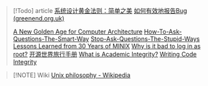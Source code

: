 > [!Todo] article
>[系统设计黄金法则：简单之美](https://blog.sciencenet.cn/blog-414166-562616.html) 
>[如何有效地报告Bug (greenend.org.uk)](https://www.chiark.greenend.org.uk/~sgtatham/bugs-cn.html)
> 
> [A New Golden Age for Computer Architecture](files/papers/golden_age.pdf#page=1&selection=50,0,53,12)
> [How-To-Ask-Questions-The-Smart-Way](https://github.com/ryanhanwu/How-To-Ask-Questions-The-Smart-Way/blob/main/README-zh_CN.md)
> [Stop-Ask-Questions-The-Stupid-Ways](https://github.com/tangx/Stop-Ask-Questions-The-Stupid-Ways/blob/master/README.md)
> [Lessons Learned from 30 Years of MINIX](https://cacm.acm.org/research/lessons-learned-from-30-years-of-minix/)
   [Why is it bad to log in as root?](https://askubuntu.com/questions/16178/why-is-it-bad-to-log-in-as-root)
> [开源世界旅行手册](https://i.linuxtoy.org/docs/guide/index.html)
> [What is Academic Integrity?](https://integrity.mit.edu/)
> [Writing Code Integrity](https://integrity.mit.edu/handbook/writing-code)

> [!NOTE] Wiki
> [Unix philosophy - Wikipedia](https://en.wikipedia.org/wiki/Unix_philosophy)